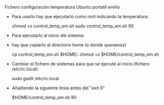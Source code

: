 Fichero configuración temperatura Ubuntu portatil emilio


* Para usarlo hay que ejecutarlo como root indicando la temperatura:

	chmod +x control_temp_em.sh 
	sudo control_temp_em.sh 90



* Para ejecutarlo al inicio del sistema:

- hay que copiarlo al directorio home (o donde queramos)

	cp  control_temp_em.sh $HOME/.
	chmod +x $HOME/control_temp_em.sh 
	
- Cambiar el fichero de sistemas para que se ejecute al inicio (fichero /etc/rc.local)

	sudo gedit /etc/rc.local
	
- Añadiendo la siguiente linea antes del "exit 0"

	$HOME/control_temp_em.sh 90


